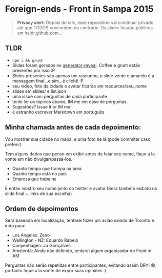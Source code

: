 # Foreign-ends - Front in Sampa 2015

> **Privacy alert:** Depois do talk, esse repositório vai continuar privado até que TODOS concordem do contrário. Os slides ficarão públicos em heldr.github.com...

## TLDR
- ``npm i && grunt``
- Slides foram gerados no [generator-reveal](https://github.com/slara/generator-reveal). Coffee e grunt estão presentes por isso :P
- Slides presentes são apenas um rascunho, o slide verde e amarelo é a mensagem final...e sim...é clichê :P
- seu video, foto da cidade e avatar ficarão em resources/seu_nome
- slides em slides/ e list.json
- uma issue com perguntas de cada participante
- tente ler os tópicos abaixo, IM me em caso de perguntas.
- Sugestões? Issue it or IM me!
- é estranho escrever Markdown em português

## Minha chamada antes de cada depoimento:

Vou mostrar sua cidade no mapa, e uma foto de lá (pode commitar caso preferir)

Tem alguns dados que penso em exibir antes de falar seu nome, fique a la vonte em não divulgar/passá-los.

- Quanto tempo que trampa na área.
- Quanto tempo está no país
- Empresa que trabalha

E então mostro seu nome junto do twitter e avatar (Será também exibido no slide final + links de sua escolha)

## Ordem de depoimentos

Será baseada em localização, tentarei fazer um avião saindo de Toronto e indo para:

- Los Angeles: Zeno
- Wellington - NZ: Eduardo Rabelo
- Conpenhagen: Jú Gonçalves
- Amsterdã: Ainda não definido, tentarei algum organizador do Front in AM

Perguntas não serão repetidas entre participantes, evitando  assim DRY! :smile:, portanto fique a la vonte de expor suas opiniões :)
